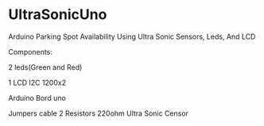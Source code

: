 # UltraSonicUno
Arduino Parking Spot Availability Using Ultra Sonic Sensors, Leds, And LCD

Components:

<p>2 leds(Green and Red)</p>
<P>1 LCD I2C 1200x2</P>
<p>Arduino Bord uno</p>
Jumpers cable
2 Resistors 220ohm 
Ultra Sonic Censor 

